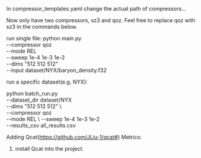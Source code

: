 
In compressor_templates.yaml change the actual path of compressors...

Now only have two compressors, sz3 and qoz. Feel free to replace qoz with sz3 in the commands below.

run single file:
python main.py \
--compressor qoz \
--mode REL \
--sweep 1e-4 1e-3 1e-2 \
--dims "512 512 512" \
--input dataset/NYX/baryon_density.f32


run a specific dataset(e.g. NYX):

python batch_run.py \
--dataset_dir dataset/NYX  \
   --dims "512 512 512" \  
   --compressor qoz  \
   --mode REL  \ 
   --sweep 1e-4 1e-3 1e-2 \
    --results_csv all_results.csv


Adding Qcat(https://github.com/JLiu-1/qcat#) Metrics: 
1. install Qcat into the project.
